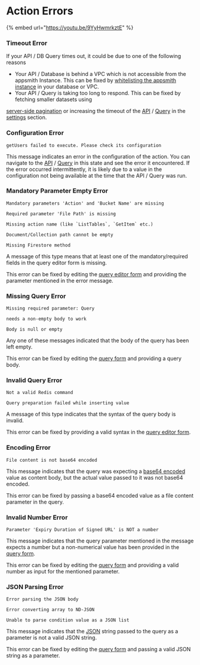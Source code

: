 # Action Errors

{% embed url="https://youtu.be/9YyHwmrkztE" %}

### Timeout Error

If your API / DB Query times out, it could be due to one of the following reasons

* Your API / Database is behind a VPC which is not accessible from the appsmith Instance. This can be fixed by [whitelisting the appsmith instance](../../../learning-and-resources/how-to-guides/aws-whitelist.md) in your database or VPC.
* Your API / Query is taking too long to respond. This can be fixed by fetching smaller datasets using

[server-side pagination](../../../core-concepts/data-access-and-binding/displaying-data-read/display-data-tables.md#pagination) or increasing the timeout of the [API](../../../core-concepts/connecting-to-data-sources/authentication/connect-to-apis.md) / [Query](../../../core-concepts/data-access-and-binding/querying-a-database/) in the [settings](../../../core-concepts/data-access-and-binding/querying-a-database/#setting-up-a-query) section.

### Configuration Error

```
getUsers failed to execute. Please check its configuration
```

This message indicates an error in the configuration of the action. You can navigate to the [API](../../../core-concepts/connecting-to-data-sources/authentication/connect-to-apis.md#api-editor) / [Query](../../../core-concepts/data-access-and-binding/querying-a-database/) in this state and see the error it encountered. If the error occurred intermittently, it is likely due to a value in the configuration not being available at the time that the API / Query was run.

### Mandatory Parameter Empty Error

```
Mandatory parameters 'Action' and 'Bucket Name' are missing
```

```
Required parameter 'File Path' is missing
```

```
Missing action name (like `ListTables`, `GetItem` etc.)
```

```
Document/Collection path cannot be empty
```

```
Missing Firestore method
```

A message of this type means that at least one of the mandatory/required fields in the query editor form is missing.

This error can be fixed by editing the [query editor form](../../../core-concepts/data-access-and-binding/querying-a-database/) and providing the parameter mentioned in the error message.

### Missing Query Error

```
Missing required parameter: Query
```

```
needs a non-empty body to work
```

```
Body is null or empty
```

Any one of these messages indicated that the body of the query has been left empty.

This error can be fixed by editing the [query form](../../../core-concepts/data-access-and-binding/querying-a-database/) and providing a query body.

### Invalid Query Error

```
Not a valid Redis command
```

```
Query preparation failed while inserting value
```

A message of this type indicates that the syntax of the query body is invalid.

This error can be fixed by providing a valid syntax in the [query editor form](../../../core-concepts/data-access-and-binding/querying-a-database/).

### Encoding Error

```
File content is not base64 encoded
```

This message indicates that the query was expecting a [base64 encoded](https://en.wikipedia.org/wiki/Base64) value as content body, but the actual value passed to it was not base64 encoded.

This error can be fixed by passing a base64 encoded value as a file content parameter in the query.

### Invalid Number Error

```
Parameter 'Expiry Duration of Signed URL' is NOT a number
```

This message indicates that the query parameter mentioned in the message expects a number but a non-numerical value has been provided in the [query form](../../../core-concepts/data-access-and-binding/querying-a-database/).

This error can be fixed by editing the [query form](../../../core-concepts/data-access-and-binding/querying-a-database/) and providing a valid number as input for the mentioned parameter.

### JSON Parsing Error

```
Error parsing the JSON body
```

```
Error converting array to ND-JSON
```

```
Unable to parse condition value as a JSON list
```

This message indicates that the [JSON](https://www.w3schools.com/whatis/whatis\_json.asp) string passed to the query as a parameter is not a valid JSON string.

This error can be fixed by editing the [query form](../../../core-concepts/data-access-and-binding/querying-a-database/) and passing a valid JSON string as a parameter.

